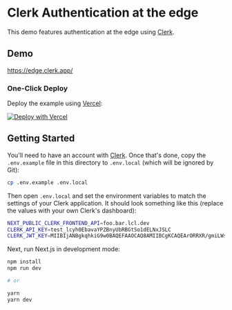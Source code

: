 # Clerk Authentication at the edge

This demo features authentication at the edge using [Clerk](https://clerk.dev/?utm_source=nextjs&utm_medium=edge-authentication).

## Demo

https://edge.clerk.app/

### One-Click Deploy

Deploy the example using [Vercel](https://vercel.com?utm_source=github&utm_medium=readme):

[![Deploy with Vercel](https://vercel.com/button)](https://vercel.com/new/clone?repository-url=https%3A%2F%2Fgithub.com%2Fvercel-customer-feedback%2Fedge-functions%2Ftree%2Fmain%2Fexamples%2Fclerk-authentication&env=NEXT_PUBLIC_CLERK_FRONTEND_API,CLERK_API_KEY,CLERK_JWT_KEY&project-name=clerk-authentication&repo-name=clerk-authentication)

## Getting Started

You'll need to have an account with [Clerk](https://clerk.dev/?utm_source=nextjs&utm_medium=edge-authentication). Once that's done, copy the `.env.example` file in this directory to `.env.local` (which will be ignored by Git):

```bash
cp .env.example .env.local
```

Then open `.env.local` and set the environment variables to match the settings of your Clerk application. It should look something like this (replace the values with your own Clerk's dashboard):

```bash
NEXT_PUBLIC_CLERK_FRONTEND_API=foo.bar.lcl.dev
CLERK_API_KEY=test_lcyh0EbavaYPZBnyUbRBGtSo1dELNxJSLC
CLERK_JWT_KEY=MIIBIjANBgkqhkiG9w0BAQEFAAOCAQ8AMIIBCgKCAQEArORRXR/gmiLWsocjb3sJZafaKE59Z7iaQK73c/S27aKaji686LLKPO+c57BThYGKl2obm5gG0q2QFsuxP/QOiHx/YEa+EVkNZBXTA9Er6M8pgzV953ZhLlj8w9PghsNTlmwXB87UJjRZpjZ773X63ykouqao0W9x8fE68R8L59Rv4iLtZ/u4CIx3djPKUF4ebVcK7rAexxvs9WGT+Ds01a1wfCBqcGVo0wA47xg63ym+XqFCTaEExNC1EZycIBq6aXw9fs6XG4x4gRshGV8NgqjKC5ETEJJy0A24lNbX284BcPg6HqOEnQegvhXyWhcRK3EdE3EuoajhV1PpAeJiAwIDAQAB
```

Next, run Next.js in development mode:

```bash
npm install
npm run dev

# or

yarn
yarn dev
```

